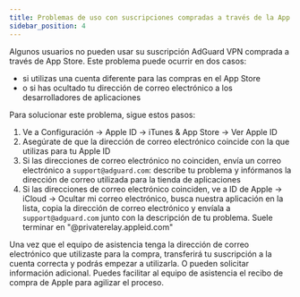 ```yaml
---
title: Problemas de uso con suscripciones compradas a través de la App Store
sidebar_position: 4
---
```


Algunos usuarios no pueden usar su suscripción AdGuard VPN comprada a través de App Store. Este problema puede ocurrir en dos casos:

- si utilizas una cuenta diferente para las compras en el App Store
- o si has ocultado tu dirección de correo electrónico a los desarrolladores de aplicaciones

Para solucionar este problema, sigue estos pasos:

1. Ve a Configuración → Apple ID → iTunes & App Store → Ver Apple ID
1. Asegúrate de que la dirección de correo electrónico coincide con la que utilizas para tu Apple ID
1. Si las direcciones de correo electrónico no coinciden, envía un correo electrónico a `support@adguard.com`: describe tu problema y infórmanos la dirección de correo utilizada para la tienda de aplicaciones
1. Si las direcciones de correo electrónico coinciden, ve a ID de Apple → iCloud → Ocultar mi correo electrónico, busca nuestra aplicación en la lista, copia la dirección de correo electrónico y envíala a `support@adguard.com` junto con la descripción de tu problema. Suele terminar en "@privaterelay.appleid.com"

Una vez que el equipo de asistencia tenga la dirección de correo electrónico que utilizaste para la compra, transferirá tu suscripción a la cuenta correcta y podrás empezar a utilizarla. O pueden solicitar información adicional. Puedes facilitar al equipo de asistencia el recibo de compra de Apple para agilizar el proceso.
